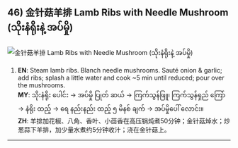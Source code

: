 ## 46) 金针菇羊排 Lamb Ribs with Needle Mushroom (သိုးနံရိုးနဲ့ အပ်မှို)
![金针菇羊排 Lamb Ribs with Needle Mushroom (သိုးနံရိုးနဲ့ အပ်မှို)](image/46.jpg)

1. **EN**: Steam lamb ribs. Blanch needle mushrooms. Sauté onion & garlic; add ribs; splash a little water and cook ~5 min until reduced; pour over the mushrooms.  
   **MY**: သိုးနံရိုး ပေါင်း → အပ်မှို ပြုတ် ဆယ် → ကြက်သွန်ဖြူ၊ ကြက်သွန်ရှည် ကြော် → နံရိုး ထည့် → ရေ နည်းနည်း ထည့် ၅ မိနစ် ချက် → အပ်မှိုပေါ် လောင်း။  
   **ZH**: 羊排加花椒、八角、香叶、小茴香在高压锅炖煮50分钟；金针菇焯水；炒葱蒜下羊排，加少量水煮约5分钟收汁；浇在金针菇上。

---
